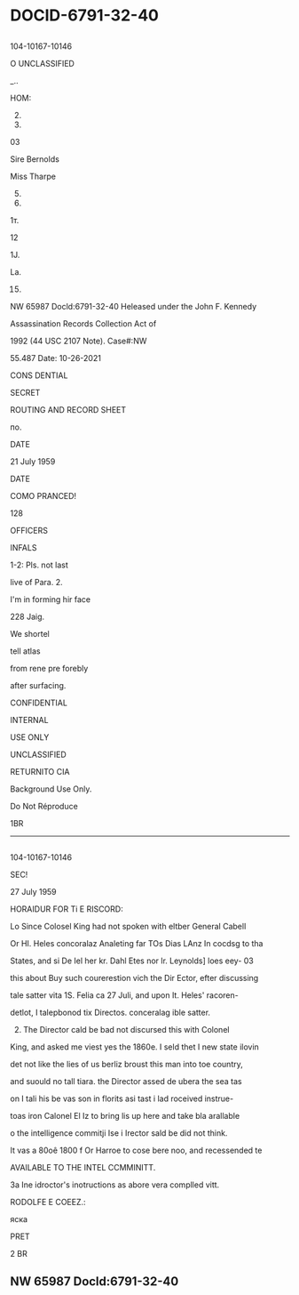 # DOCID-6791-32-40

##
104-10167-10146

O UNCLASSIFIED

_..

HOM:

2.

3.

03

Sire Bernolds

Miss Tharpe

5.

10.

1т.

12

1J.

La.

15.

NW 65987 Docld:6791-32-40
Heleased under the John F. Kennedy

Assassination Records Collection Act of

1992 (44 USC 2107 Note). Case#:NW

55.487 Date: 10-26-2021

CONS DENTIAL

SECRET

ROUTING AND RECORD SHEET

по.

DATE

21 July 1959

DATE

COMO PRANCED!

128

OFFICERS

INFALS

1-2: Pls. not last

live of Para. 2.

I'm in forming hir face

228 Jaig.

We shortel

tell atlas

from rene pre forebly

after surfacing.

CONFIDENTIAL

INTERNAL

USE ONLY

UNCLASSIFIED

RETURNITO CIA

Background Use Only.

Do Not Réproduce

1BR

---

##
104-10167-10146

SEC!

27 July 1959

HORAIDUR FOR Ti E RISCORD:

Lo Since Colosel King had not spoken with eltber General Cabell

Or HI. Heles concoralaz Analeting far TOs Dias LAnz In cocdsg to tha

States, and si De Iel her kr. Dahl Etes nor lr. Leynolds] loes eey- 03

this about Buy such courerestion vich the Dir Ector, efter discussing

tale satter vita 1S. Felia ca 27 Juli, and upon It. Heles' racoren-

detlot, I talepbonod tix Directos. conceralag ible satter.

2. The Director cald be bad not discursed this with Colonel

King, and asked me viest yes the 1860e. I seld thet I new state ilovin

det not like the lies of us berliz broust this man into toe country,

and suould no tall tiara. the Director assed de ubera the sea tas

on I tali his be vas son in florits asi tast i lad roceived instrue-

toas iron Calonel El Iz to bring lis up here and take bla arallable

o the intelligence commitji Ise i Irector sald be did not think.

It vas a 80oê 1800 f Or Harroe to cose bere noo, and recessended te

AVAILABLE TO THE INTEL CCMMINITT.

3a Ine idroctor's inotructions as abore vera complled vitt.

RODOLFE E COEEZ.:

яска

PRET

2 BR

NW 65987 Docld:6791-32-40
---

